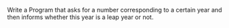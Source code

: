 Write a Program that asks for a number corresponding to a certain year and then informs whether this year is a leap year or not.